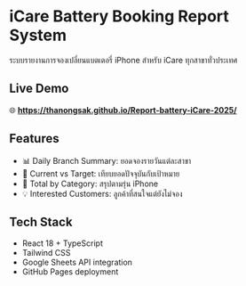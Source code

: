 # iCare Battery Booking Report System

ระบบรายงานการจองเปลี่ยนแบตเตอรี่ iPhone สำหรับ iCare ทุกสาขาทั่วประเทศ

## Live Demo

🌐 **https://thanongsak.github.io/Report-battery-iCare-2025/**

## Features

- 📊 Daily Branch Summary: ยอดจองรายวันแต่ละสาขา
- 🎯 Current vs Target: เทียบยอดปัจจุบันกับเป้าหมาย  
- 📱 Total by Category: สรุปตามรุ่น iPhone
- 💡 Interested Customers: ลูกค้าที่สนใจแต่ยังไม่จอง

## Tech Stack

- React 18 + TypeScript
- Tailwind CSS
- Google Sheets API integration
- GitHub Pages deployment
